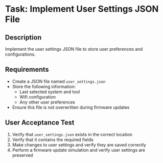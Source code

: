 




# Task: Implement User Settings JSON File

## Description
Implement the user settings JSON file to store user preferences and configurations.

## Requirements
- Create a JSON file named `user_settings.json`
- Store the following information:
  - Last selected system and tool
  - Wifi configuration
  - Any other user preferences
- Ensure this file is not overwritten during firmware updates

## User Acceptance Test
1. Verify that `user_settings.json` exists in the correct location
2. Verify that it contains the required fields
3. Make changes to user settings and verify they are saved correctly
4. Perform a firmware update simulation and verify user settings are preserved




